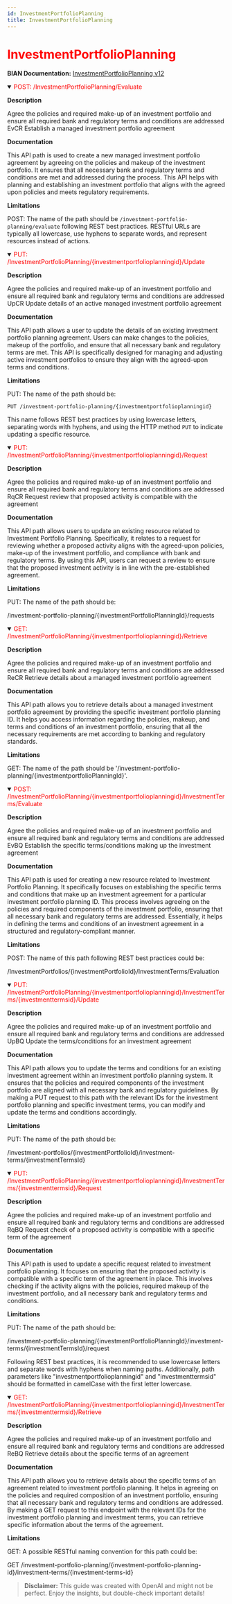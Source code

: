 ```yaml
---
id: InvestmentPortfolioPlanning
title: InvestmentPortfolioPlanning
---
```


<h1 style='color:red;'>InvestmentPortfolioPlanning</h1>

**BIAN Documentation:** [InvestmentPortfolioPlanning v12](https://app.swaggerhub.com/apis/BIAN-3/InvestmentPortfolioPlanning/12.0.0)

<details open>
  <summary><span style='color:red;'>POST: /InvestmentPortfolioPlanning/Evaluate</span></summary>

  **Description**

  Agree the policies and required make-up of an investment portfolio and ensure all required bank and regulatory terms and conditions are addressed EvCR Establish a managed investment portfolio agreement

  **Documentation**

  This API path is used to create a new managed investment portfolio agreement by agreeing on the policies and makeup of the investment portfolio. It ensures that all necessary bank and regulatory terms and conditions are met and addressed during the process. This API helps with planning and establishing an investment portfolio that aligns with the agreed upon policies and meets regulatory requirements.

  **Limitations**

  POST: The name of the path should be `/investment-portfolio-planning/evaluate` following REST best practices. RESTful URLs are typically all lowercase, use hyphens to separate words, and represent resources instead of actions.

</details>

<details open>
  <summary><span style='color:red;'>PUT: /InvestmentPortfolioPlanning/{investmentportfolioplanningid}/Update</span></summary>

  **Description**

  Agree the policies and required make-up of an investment portfolio and ensure all required bank and regulatory terms and conditions are addressed UpCR Update details of an active managed investment portfolio agreement

  **Documentation**

  This API path allows a user to update the details of an existing investment portfolio planning agreement. Users can make changes to the policies, makeup of the portfolio, and ensure that all necessary bank and regulatory terms are met. This API is specifically designed for managing and adjusting active investment portfolios to ensure they align with the agreed-upon terms and conditions.

  **Limitations**

  PUT: The name of the path should be:

```
PUT /investment-portfolio-planning/{investmentportfolioplanningid}
``` 

This name follows REST best practices by using lowercase letters, separating words with hyphens, and using the HTTP method `PUT` to indicate updating a specific resource.

</details>

<details open>
  <summary><span style='color:red;'>PUT: /InvestmentPortfolioPlanning/{investmentportfolioplanningid}/Request</span></summary>

  **Description**

  Agree the policies and required make-up of an investment portfolio and ensure all required bank and regulatory terms and conditions are addressed RqCR Request review that proposed activity is compatible with the agreement

  **Documentation**

  This API path allows users to update an existing resource related to Investment Portfolio Planning. Specifically, it relates to a request for reviewing whether a proposed activity aligns with the agreed-upon policies, make-up of the investment portfolio, and compliance with bank and regulatory terms. By using this API, users can request a review to ensure that the proposed investment activity is in line with the pre-established agreement.

  **Limitations**

  PUT: The name of the path should be:

/investment-portfolio-planning/{investmentPortfolioPlanningId}/requests

</details>

<details open>
  <summary><span style='color:red;'>GET: /InvestmentPortfolioPlanning/{investmentportfolioplanningid}/Retrieve</span></summary>

  **Description**

  Agree the policies and required make-up of an investment portfolio and ensure all required bank and regulatory terms and conditions are addressed ReCR Retrieve details about a managed investment portfolio agreement

  **Documentation**

  This API path allows you to retrieve details about a managed investment portfolio agreement by providing the specific investment portfolio planning ID. It helps you access information regarding the policies, makeup, and terms and conditions of an investment portfolio, ensuring that all the necessary requirements are met according to banking and regulatory standards.

  **Limitations**

  GET: The name of the path should be '/investment-portfolio-planning/{investmentportfolioPlanningId}'.

</details>

<details open>
  <summary><span style='color:red;'>POST: /InvestmentPortfolioPlanning/{investmentportfolioplanningid}/InvestmentTerms/Evaluate</span></summary>

  **Description**

  Agree the policies and required make-up of an investment portfolio and ensure all required bank and regulatory terms and conditions are addressed EvBQ Establish the specific terms/conditions making up the investment agreement

  **Documentation**

  This API path is used for creating a new resource related to Investment Portfolio Planning. It specifically focuses on establishing the specific terms and conditions that make up an investment agreement for a particular investment portfolio planning ID. This process involves agreeing on the policies and required components of the investment portfolio, ensuring that all necessary bank and regulatory terms are addressed. Essentially, it helps in defining the terms and conditions of an investment agreement in a structured and regulatory-compliant manner.

  **Limitations**

  POST: The name of this path following REST best practices could be:

/InvestmentPortfolios/{investmentPortfolioId}/InvestmentTerms/Evaluation

</details>

<details open>
  <summary><span style='color:red;'>PUT: /InvestmentPortfolioPlanning/{investmentportfolioplanningid}/InvestmentTerms/{investmenttermsid}/Update</span></summary>

  **Description**

  Agree the policies and required make-up of an investment portfolio and ensure all required bank and regulatory terms and conditions are addressed UpBQ Update the terms/conditions for an investment agreement

  **Documentation**

  This API path allows you to update the terms and conditions for an existing investment agreement within an investment portfolio planning system. It ensures that the policies and required components of the investment portfolio are aligned with all necessary bank and regulatory guidelines. By making a PUT request to this path with the relevant IDs for the investment portfolio planning and specific investment terms, you can modify and update the terms and conditions accordingly.

  **Limitations**

  PUT: The name of the path should be:

/investment-portfolios/{investmentPortfolioId}/investment-terms/{investmentTermsId}

</details>

<details open>
  <summary><span style='color:red;'>PUT: /InvestmentPortfolioPlanning/{investmentportfolioplanningid}/InvestmentTerms/{investmenttermsid}/Request</span></summary>

  **Description**

  Agree the policies and required make-up of an investment portfolio and ensure all required bank and regulatory terms and conditions are addressed RqBQ Request check of a proposed activity is compatible with a specific term of the agreement

  **Documentation**

  This API path is used to update a specific request related to investment portfolio planning. It focuses on ensuring that the proposed activity is compatible with a specific term of the agreement in place. This involves checking if the activity aligns with the policies, required makeup of the investment portfolio, and all necessary bank and regulatory terms and conditions.

  **Limitations**

  PUT: The name of the path should be:

/investment-portfolio-planning/{investmentPortfolioPlanningId}/investment-terms/{investmentTermsId}/request

Following REST best practices, it is recommended to use lowercase letters and separate words with hyphens when naming paths. Additionally, path parameters like "investmentportfolioplanningid" and "investmenttermsid" should be formatted in camelCase with the first letter lowercase.

</details>

<details open>
  <summary><span style='color:red;'>GET: /InvestmentPortfolioPlanning/{investmentportfolioplanningid}/InvestmentTerms/{investmenttermsid}/Retrieve</span></summary>

  **Description**

  Agree the policies and required make-up of an investment portfolio and ensure all required bank and regulatory terms and conditions are addressed ReBQ Retrieve details about the specific terms of an agreement

  **Documentation**

  This API path allows you to retrieve details about the specific terms of an agreement related to investment portfolio planning. It helps in agreeing on the policies and required composition of an investment portfolio, ensuring that all necessary bank and regulatory terms and conditions are addressed. By making a GET request to this endpoint with the relevant IDs for the investment portfolio planning and investment terms, you can retrieve specific information about the terms of the agreement.

  **Limitations**

  GET: A possible RESTful naming convention for this path could be:

GET /investment-portfolio-planning/{investment-portfolio-planning-id}/investment-terms/{investment-terms-id}

</details>

> **Disclaimer:** This guide was created with OpenAI and might not be perfect. Enjoy the insights, but double-check important details!
